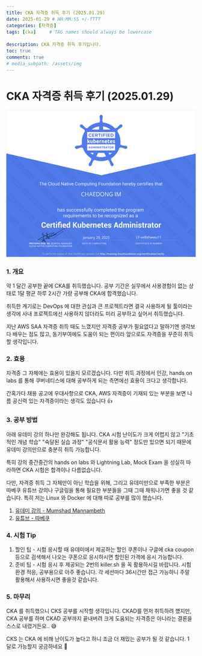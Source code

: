 ```yaml
---
title: CKA 자격증 취득 후기 (2025.01.29)
date: 2025-01-29 # HH:MM:SS +/-TTTT
categories: [자격증]
tags: [cka]     # TAG names should always be lowercase

description: CKA 자격증 취득 후기입니다.
toc: true
comments: true
# media_subpath: /assets/img
---
```


# CKA 자격증 취득 후기 (2025.01.29)





![alt text](/assets/img/cka후기.png)
<!-- <figure><img src=".gitbook/assets/image.png" alt=""><figcaption></figcaption></figure> -->

### 1. 개요&#x20;

약 1 달간 공부한 끝에 CKA를 취득했습니다. 공부 기간은 실무에서 사용경험이 없는 상태로 1달 평균 하루 2시간 가량 공부해 CKA에 합격했습니다.&#x20;

취득한 계기로는 DevOps 에 대한 관심과 큰 프로젝트라면 결국 사용하게 될 툴이라는 생각에 사내 프로젝트에선 사용하지 않더라도 미리 공부하고 싶어서 취득했습니다.

지난 AWS SAA 자격증 취득 때도 느꼈지만 자격증 공부가 필요없다고 말하기엔 생각보다 배우는 점도 많고, 동기부여에도 도움이 되는 편이라 앞으로도 자격증을 꾸준히 취득할 생각입니다.

### 2. 효용

자격증 그 자체에는 효용이 있을지 모르겠습니다. 다만 취득 과정에서 인강, hands on labs 를 통해 쿠버네티스에 대해 공부하게 되는 측면에선 효용이 크다고 생각합니다.&#x20;

간혹가다 채용 공고에 우대사항으로 CKA, AWS 자격증이 기재되 있는 부분을 보면 나름 공신력 있는 자격증이라는 생각도 있습니다 👍

### 3. 공부 방법

아래 유데미 강의 하나만 완강해도 됩니다. CKA 시험 난이도가 크게 어렵지 않고 "기초적인 개념 학습" "숙달된 실습 과정" "공식문서 활용 능력" 정도만 있으면 되기 때문에 유데미 강의만으로 충분히 취득 가능합니다.

특히 강의 중간중간의 hands on labs 와 Lightning Lab, Mock Exam 을  성실히 따라하면 CKA 시험은 합격이나 다름없습니다.

다만, 자격증 취득 그 자체만이 아닌 학습을 위해, 그리고 유데미만으로 부족한 부분은 따베쿠 유튜브 강의나 구글링을 통해 필요한 부분들을 그때 그때 채워나가면 좋을 것 같습니다. 특히 저는 Linux 와 Docker 에 대해 따로 공부를 많이 했습니다.

1. [유데미 강의 - Mumshad Mannambeth](https://www.udemy.com/course/certified-kubernetes-administrator-with-practice-tests/?srsltid=AfmBOoqg6XwC4-uAUJ8ru8UyxupLbwA74hZTdHb-LQU9CawcCxsZlDwB)
2. [유튜브 - 따베쿠](https://www.youtube.com/playlist?list=PLApuRlvrZKohaBHvXAOhUD-RxD0uQ3z0c)

### 4. 시험 Tip

1. 할인 팁 - 시험 응시할 때 유데미에서 제공하는 할인 쿠폰이나 구글에 cka coupon 등으로 검색해서 나오는 쿠폰으로 응시하시면 할인된 가격에 응시 가능합니다.
2. 준비 팁 - 시험 응시 후 제공되는 2번의 killer.sh 을 꼭 활용하시길 바랍니다. 시험 환경 적응, 공부용으로 아주 좋습니다. 각 세션마다 36시간만 접근 가능하니 주말 활용해서 사용하시면 좋을것 같습니다.

### 5. 마무리

CKA 를 취득했으니 CKS 공부를 시작할 생각입니다. CKAD를 먼저 취득하려 헀지만, CKA 공부를 하며 CKAD 공부까지 끝내버려 크게 도움되는 자격증은 아니라는 결론을 스스로 내렸거든요.. 😅&#x20;

CKS 는 CKA 에 비해 난이도가 높다고 하니 조금 더 재밌는 공부가 될 것 같습니다. 1 달로 가능할지 궁금하네요 🚀
